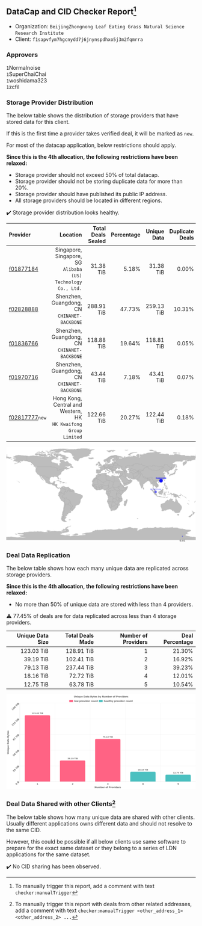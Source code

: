## DataCap and CID Checker Report[^1]
 - Organization: `BeijingZhongnong Leaf Eating Grass Natural Science Research Institute`
 - Client: `f1sapvfym7hgcnydd7j6jnynspdhxo5j3m2fqmrra`
### Approvers
`1`Normalnoise<br/>`1`SuperChaiChai<br/>`1`woshidama323<br/>`1`zcfil


### Storage Provider Distribution
The below table shows the distribution of storage providers that have stored data for this client.

If this is the first time a provider takes verified deal, it will be marked as `new`.

For most of the datacap application, below restrictions should apply.

**Since this is the 4th allocation, the following restrictions have been relaxed:**
 - Storage provider should not exceed 50% of total datacap.
 - Storage provider should not be storing duplicate data for more than 20%.
 - Storage provider should have published its public IP address.
 - All storage providers should be located in different regions.

✔️ Storage provider distribution looks healthy.

| Provider                                                    |                                                           Location | Total Deals Sealed | Percentage | Unique Data | Duplicate Deals |
| :---------------------------------------------------------- | -----------------------------------------------------------------: | -----------------: | ---------: | ----------: | --------------: |
| [f01877184](https://filfox.info/en/address/f01877184)       |   Singapore, Singapore, SG<br/>`Alibaba (US) Technology Co., Ltd.` |          31.38 TiB |      5.18% |   31.38 TiB |           0.00% |
| [f02828888](https://filfox.info/en/address/f02828888)       |                    Shenzhen, Guangdong, CN<br/>`CHINANET-BACKBONE` |         288.91 TiB |     47.73% |  259.13 TiB |          10.31% |
| [f01836766](https://filfox.info/en/address/f01836766)       |                    Shenzhen, Guangdong, CN<br/>`CHINANET-BACKBONE` |         118.88 TiB |     19.64% |  118.81 TiB |           0.05% |
| [f01970716](https://filfox.info/en/address/f01970716)       |                    Shenzhen, Guangdong, CN<br/>`CHINANET-BACKBONE` |          43.44 TiB |      7.18% |   43.41 TiB |           0.07% |
| [f02817777](https://filfox.info/en/address/f02817777)`new`  | Hong Kong, Central and Western, HK<br/>`HK Kwaifong Group Limited` |         122.66 TiB |     20.27% |  122.44 TiB |           0.18% |

<img src="https://raw.githubusercontent.com/data-preservation-programs/filplus-checker-assets/main/filecoin-project/filecoin-plus-large-datasets/issues/2090/1705828660118.png"/>

### Deal Data Replication
The below table shows how each many unique data are replicated across storage providers.


**Since this is the 4th allocation, the following restrictions have been relaxed:**
- No more than 50% of unique data are stored with less than 4 providers.

⚠️ 77.45% of deals are for data replicated across less than 4 storage providers.

| Unique Data Size | Total Deals Made | Number of Providers | Deal Percentage |
| ---------------: | ---------------: | ------------------: | --------------: |
|       123.03 TiB |       128.91 TiB |                   1 |          21.30% |
|        39.19 TiB |       102.41 TiB |                   2 |          16.92% |
|        79.13 TiB |       237.44 TiB |                   3 |          39.23% |
|        18.16 TiB |        72.72 TiB |                   4 |          12.01% |
|        12.75 TiB |        63.78 TiB |                   5 |          10.54% |

<img src="https://raw.githubusercontent.com/data-preservation-programs/filplus-checker-assets/main/filecoin-project/filecoin-plus-large-datasets/issues/2090/1705828660959.png"/>

### Deal Data Shared with other Clients[^3]
The below table shows how many unique data are shared with other clients.
Usually different applications owns different data and should not resolve to the same CID.

However, this could be possible if all below clients use same software to prepare for the exact same dataset or they belong to a series of LDN applications for the same dataset.

✔️ No CID sharing has been observed.

[^1]: To manually trigger this report, add a comment with text `checker:manualTrigger`

[^2]: Deals from those addresses are combined into this report as they are specified with `checker:manualTrigger`

[^3]: To manually trigger this report with deals from other related addresses, add a comment with text `checker:manualTrigger <other_address_1> <other_address_2> ...`
